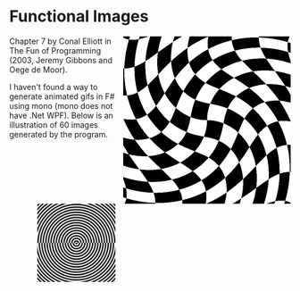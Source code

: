 # Functional Images

<img align="right" src="test.png" width="300" />

Chapter 7 by Conal Elliott in The Fun of Programming (2003, Jeremy Gibbons and Oege de Moor).

I haven't found a way to generate animated gifs in F# using mono (mono does not have .Net WPF). Below is an illustration of 60 images generated by the program.

<img src="polarchecker.gif" height="140" hspace="50"/>
